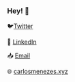 ### Hey! 👋

🐦[Twitter](https://twitter.com/c_mnzs)

📝 [LinkedIn](https://www.linkedin.com/in/carlos-menezes-b9552a177/)

📥 [Email](mailto:talk@carlosmenezes.xyz)

🌐 [carlosmenezes.xyz](https://www.carlosmenezes.xyz/)
